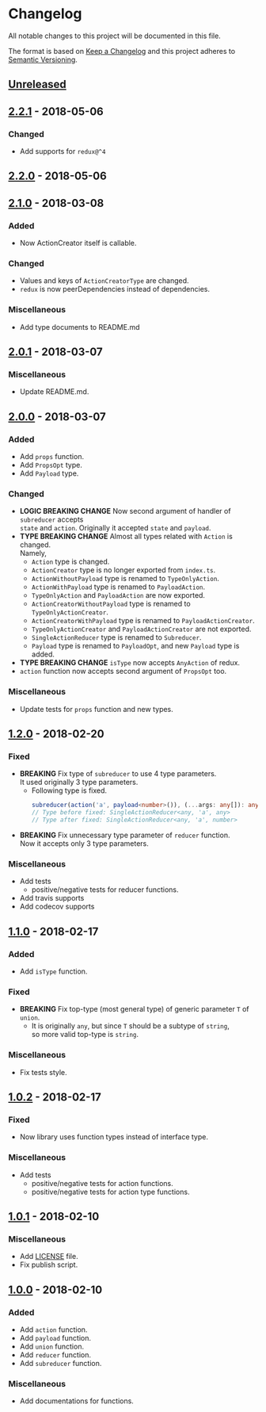 # Changelog
All notable changes to this project will be documented in this file.

The format is based on [Keep a Changelog](http://keepachangelog.com/en/1.0.0/)
and this project adheres to [Semantic Versioning](http://semver.org/spec/v2.0.0.html).

## [Unreleased]

## [2.2.1] - 2018-05-06

### Changed
- Add supports for `redux@^4`

## [2.2.0] - 2018-05-06

## [2.1.0] - 2018-03-08

### Added
- Now ActionCreator itself is callable.

### Changed
- Values and keys of `ActionCreatorType` are changed.
- `redux` is now peerDependencies instead of dependencies.

### Miscellaneous
- Add type documents to README.md

## [2.0.1] - 2018-03-07

### Miscellaneous
- Update README.md.

## [2.0.0] - 2018-03-07

### Added
- Add `props` function.
- Add `PropsOpt` type.
- Add `Payload` type.

### Changed
- **LOGIC BREAKING CHANGE** Now second argument of handler of `subreducer` accepts  
  `state` and `action`. Originally it accepted `state` and `payload`.
- **TYPE BREAKING CHANGE** Almost all types related with `Action` is changed.  
  Namely,
    - `Action` type is changed.
    - `ActionCreator` type is no longer exported from `index.ts`.
    - `ActionWithoutPayload` type is renamed to `TypeOnlyAction`.
    - `ActionWithPayload` type is renamed to `PayloadAction`.
    - `TypeOnlyAction` and `PayloadAction` are now exported.
    - `ActionCreatorWithoutPayload` type is renamed to `TypeOnlyActionCreator`.
    - `ActionCreatorWithPayload` type is renamed to `PayloadActionCreator`.
    - `TypeOnlyActionCreator` and `PayloadActionCreator` are not exported.
    - `SingleActionReducer` type is renamed to `Subreducer`.
    - `Payload` type is renamed to `PayloadOpt`, and new `Payload` type is added.
- **TYPE BREAKING CHANGE** `isType` now accepts `AnyAction` of redux.
- `action` function now accepts second argument of `PropsOpt` too.

### Miscellaneous
- Update tests for `props` function and new types.

## [1.2.0] - 2018-02-20

### Fixed
- **BREAKING** Fix type of `subreducer` to use 4 type parameters.  
  It used originally 3 type parameters.
    - Following type is fixed.
        ```typescript
        subreducer(action('a', payload<number>()), (...args: any[]): any => ({}));
        // Type before fixed: SingleActionReducer<any, 'a', any>
        // Type after fixed: SingleActionReducer<any, 'a', number>
        ```
- **BREAKING** Fix unnecessary type parameter of `reducer` function.  
  Now it accepts only 3 type parameters.

### Miscellaneous
- Add tests
    - positive/negative tests for reducer functions.
- Add travis supports
- Add codecov supports

## [1.1.0] - 2018-02-17

### Added
- Add `isType` function.

### Fixed
- **BREAKING** Fix top-type (most general type) of generic parameter `T` of `union`.
    - It is originally `any`, but since `T` should be a subtype of `string`,  
      so more valid top-type is `string`.

### Miscellaneous
- Fix tests style.

## [1.0.2] - 2018-02-17

### Fixed
- Now library uses function types instead of interface type.

### Miscellaneous
- Add tests
    - positive/negative tests for action functions.
    - positive/negative tests for action type functions.

## [1.0.1] - 2018-02-10

### Miscellaneous
- Add [LICENSE](https://github.com/Ailrun/tsdux/blob/master/LICENSE) file.
- Fix publish script.

## [1.0.0] - 2018-02-10

### Added
- Add `action` function.
- Add `payload` function.
- Add `union` function.
- Add `reducer` function.
- Add `subreducer` function.

### Miscellaneous
- Add documentations for functions.

[Unreleased]: https://github.com/Ailrun/tsdux
[2.2.1]: https://github.com/Ailrun/tsdux/tree/v2.2.1
[2.2.0]: https://github.com/Ailrun/tsdux/tree/v2.2.0
[2.1.0]: https://github.com/Ailrun/tsdux/tree/v2.1.0
[2.0.1]: https://github.com/Ailrun/tsdux/tree/v2.0.1
[2.0.0]: https://github.com/Ailrun/tsdux/tree/v2.0.0
[1.2.0]: https://github.com/Ailrun/tsdux/tree/v1.2.0
[1.1.0]: https://github.com/Ailrun/tsdux/tree/v1.1.0
[1.0.2]: https://github.com/Ailrun/tsdux/tree/v1.0.2
[1.0.1]: https://github.com/Ailrun/tsdux/tree/v1.0.1
[1.0.0]: https://github.com/Ailrun/tsdux/tree/v1.0.0
